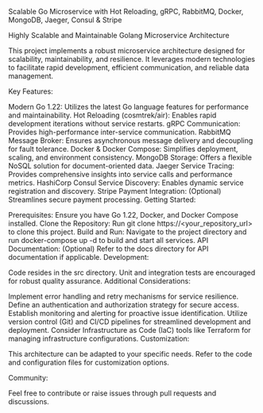 Scalable Go Microservice with Hot Reloading, gRPC, RabbitMQ, Docker, MongoDB, Jaeger, Consul & Stripe

Highly Scalable and Maintainable Golang Microservice Architecture

This project implements a robust microservice architecture designed for scalability, maintainability, and resilience. It leverages modern technologies to facilitate rapid development, efficient communication, and reliable data management.

Key Features:

Modern Go 1.22: Utilizes the latest Go language features for performance and maintainability. Hot Reloading (cosmtrek/air): Enables rapid development iterations without service restarts. gRPC Communication: Provides high-performance inter-service communication. RabbitMQ Message Broker: Ensures asynchronous message delivery and decoupling for fault tolerance. Docker & Docker Compose: Simplifies deployment, scaling, and environment consistency. MongoDB Storage: Offers a flexible NoSQL solution for document-oriented data. Jaeger Service Tracing: Provides comprehensive insights into service calls and performance metrics. HashiCorp Consul Service Discovery: Enables dynamic service registration and discovery. Stripe Payment Integration: (Optional) Streamlines secure payment processing. Getting Started:

Prerequisites: Ensure you have Go 1.22, Docker, and Docker Compose installed. Clone the Repository: Run git clone https://<your_repository_url> to clone this project. Build and Run: Navigate to the project directory and run docker-compose up -d to build and start all services. API Documentation: (Optional) Refer to the docs directory for API documentation if applicable. Development:

Code resides in the src directory. Unit and integration tests are encouraged for robust quality assurance. Additional Considerations:

Implement error handling and retry mechanisms for service resilience. Define an authentication and authorization strategy for secure access. Establish monitoring and alerting for proactive issue identification. Utilize version control (Git) and CI/CD pipelines for streamlined development and deployment. Consider Infrastructure as Code (IaC) tools like Terraform for managing infrastructure configurations. Customization:

This architecture can be adapted to your specific needs. Refer to the code and configuration files for customization options.

Community:

Feel free to contribute or raise issues through pull requests and discussions.